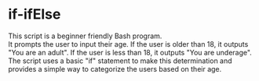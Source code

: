# if-ifElse
This script is a beginner friendly Bash program. <br />
It prompts the user to input their age. If the user is older than 18, it outputs "You are an adult". If the user is less than 18, it outputs "You are underage". <br />
The script uses a basic "if" statement to make this determination and provides a simple way to categorize the users based on their age.
